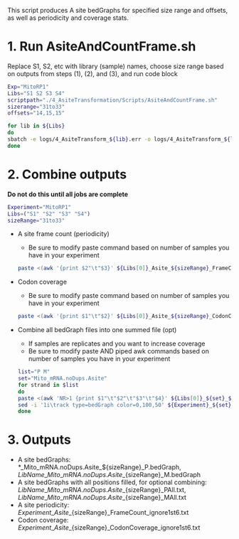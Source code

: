 This script produces A site bedGraphs for specified size range and offsets, as well as periodicity and coverage stats. 

# 1. Run AsiteAndCountFrame.sh
Replace S1, S2, etc with library (sample) names, choose size range based on outputs from steps (1), (2), and (3), and run code block
```bash
Exp="MitoRP1"
Libs="S1 S2 S3 S4"
scriptpath="./4_AsiteTransformation/Scripts/AsiteAndCountFrame.sh"
sizerange="31to33"
offsets="14,15,15"

for lib in ${Libs}
do
sbatch -e logs/4_AsiteTransform_${lib}.err -o logs/4_AsiteTransform_${lib}.log $scriptpath $lib $sizerange $offsets
done
```

# 2. Combine outputs
**Do not do this until all jobs are complete**

```bash
Experiment="MitoRP1"
Libs=("S1" "S2" "S3" "S4")
sizeRange="31to33"
```
- A site frame count (periodicity)
  - Be sure to modify paste command based on number of samples you have in your experiment
  ```bash
  paste <(awk '{print $2"\t"$3}' ${Libs[0]}_Asite_${sizeRange}_FrameCount_ignore1st6.txt) <(awk '{print $3}' ${Libs[1]}_Asite_${sizeRange}_FrameCount_ignore1st6.txt) <(awk '{print $3}' ${Libs[2]}_Asite_${sizeRange}_FrameCount_ignore1st6.txt) <(awk '{print $3}' ${Libs[3]}_Asite_${sizeRange}_FrameCount_ignore1st6.txt) > ${Experiment}_Asite_${sizeRange}_FrameCount_ignore1st6.txt
  ```

- Codon coverage  
  - Be sure to modify paste command based on number of samples you have in your experiment
  ```bash
  paste <(awk '{print $1"\t"$2}' ${Libs[0]}_Asite_${sizeRange}_CodonCoverage_ignore1st6.txt) <(awk '{print $2}' ${Libs[1]}_Asite_${sizeRange}_CodonCoverage_ignore1st6.txt) <(awk '{print $2}' ${Libs[2]}_Asite_${sizeRange}_CodonCoverage_ignore1st6.txt) <(awk '{print $2}' ${Libs[3]}_Asite_${sizeRange}_CodonCoverage_ignore1st6.txt) > ${Experiment}_Asite_${sizeRange}_CodonCoverage_ignore1st6.txt
  ```
  
- Combine all bedGraph files into one summed file (opt)
  - If samples are replicates and you want to increase coverage
  - Be sure to modify paste AND piped awk commands based on number of samples you have in your experiment
  ```bash
  list="P M"
  set="Mito_mRNA.noDups.Asite"
  for strand in $list
  do
  paste <(awk 'NR>1 {print $1"\t"$2"\t"$3"\t"$4}' ${Libs[0]}_${set}_${sizeRange}_${strand}All.txt) <(awk 'NR>1 {print $4}' ${Libs[1]}_${set}_${sizeRange}_${strand}All.txt) <(awk 'NR>1 {print $4}' ${Libs[2]}_${set}_${sizeRange}_${strand}All.txt) <(awk 'NR>1 {print $4}' ${Libs[3]}_${set}_${sizeRange}_${strand}All.txt) | awk '{print $1"\t"$2"\t"$3"\t"$4 + $5 + $6 + $7}' > ${Experiment}_${set}_${sizeRange}_${strand}All.bedGraph
  sed -i '1i\track type=bedGraph color=0,100,50' ${Experiment}_${set}_${sizeRange}_${strand}All.bedGraph
  done
  ```

# 3. Outputs
  - A site bedGraphs: \*\_Mito\_mRNA.noDups.Asite\_${sizeRange}\_P.bedGraph, ${LibName}\_Mito\_mRNA.noDups.Asite\_${sizeRange}\_M.bedGraph
  - A site bedGraphs with all positions filled, for optional combining: ${LibName}\_Mito\_mRNA.noDups.Asite\_${sizeRange}\_PAll.txt, ${LibName}\_Mito\_mRNA.noDups.Asite\_${sizeRange}\_MAll.txt
  - A site periodicity: ${Experiment}\_Asite\_${sizeRange}\_FrameCount\_ignore1st6.txt
  - Codon coverage: ${Experiment}\_Asite\_${sizeRange}\_CodonCoverage\_ignore1st6.txt
